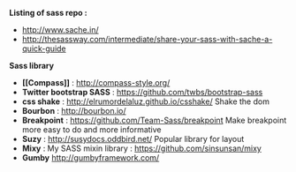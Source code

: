 **Listing of sass repo :**
* http://www.sache.in/
* http://thesassway.com/intermediate/share-your-sass-with-sache-a-quick-guide

**Sass library**
* **[[Compass]]** : http://compass-style.org/
* **Twitter bootstrap SASS** : https://github.com/twbs/bootstrap-sass
* **css shake** : http://elrumordelaluz.github.io/csshake/ Shake the dom 
* **Bourbon** : http://bourbon.io/
* **Breakpoint** : https://github.com/Team-Sass/breakpoint Make breakpoint more easy to do and more informative   
* **Suzy** : http://susydocs.oddbird.net/ Popular library for layout   
* **Mixy** : My SASS mixin library : https://github.com/sinsunsan/mixy   
* **Gumby** http://gumbyframework.com/